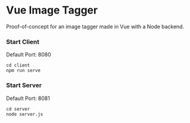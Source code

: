 # Vue Image Tagger

Proof-of-concept for an image tagger made in Vue with a Node backend.

### Start Client
Default Port: 8080
```
cd client
npm run serve
```

### Start Server
Default Port: 8081
```
cd server
node server.js
``` 

